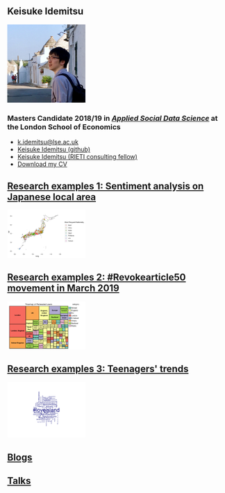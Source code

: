 ## Keisuke Idemitsu

<img src="./img/avatar.JPG" width="180px">

### Masters Candidate 2018/19 in [*Applied Social Data Science*](http://www.lse.ac.uk/Methodology/Study/MSc-Applied-Social-Data-Science "ASDS") at the London School of Economics

  - [k.idemitsu@lse.ac.uk](mailto:k.idemitsu@lse.ac.uk "email")
  - [Keisuke Idemitsu (github)](http://www.github.com/lightsystems/ "Github page")
  - [Keisuke Idemitsu (RIETI consulting fellow)](https://www.rieti.go.jp/users/idemitsu-keisuke/index_en.html "RIETI page")
  - [Download my CV](http://lightsystems.github.io/k_idemitsu/static/CV_IDEMITSU.pdf "CV download")

## [Research examples 1: Sentiment analysis on Japanese local area](http://lightsystems.github.io/k_idemitsu/research/LocalJapan.html "Research 1")
<img src="./img/00001d.png" width="180px">

## [Research examples 2: #Revokearticle50 movement in March 2019](http://lightsystems.github.io/k_idemitsu/research/50revoke.html "Research 2")
<img src="./img/00003c.png" width="180px">

## [Research examples 3: Teenagers' trends](http://lightsystems.github.io/k_idemitsu/research/teeenagers.html "Research 3")
<img src="./img/00002b.png" width="180px">

## [Blogs](http://lightsystems.github.io/k_idemitsu/blogs/agilehr-community.html "Blogs")

## [Talks](http://lightsystems.github.io/k_idemitsu/talks.html "Talks")
